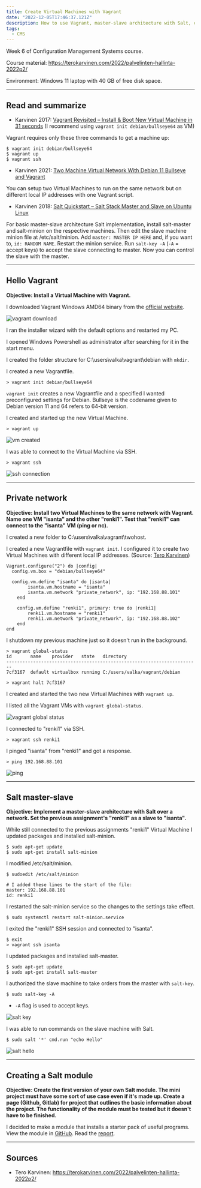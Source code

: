 ```yaml
---
title: Create Virtual Machines with Vagrant
date: "2022-12-05T17:46:37.121Z"
description: How to use Vagrant, master-slave architecture with Salt, creating my own Salt module.
tags:
  - CMS
---
```


Week 6 of Configuration Management Systems course.

Course material: https://terokarvinen.com/2022/palvelinten-hallinta-2022p2/

Environment: Windows 11 laptop with 40 GB of free disk space.

---

## Read and summarize

- Karvinen 2017: [Vagrant Revisited – Install & Boot New Virtual Machine in 31 seconds](https://terokarvinen.com/2017/04/11/vagrant-revisited-install-boot-new-virtual-machine-in-31-seconds/) (I recommend using `vagrant init debian/bullseye64` as VM)

Vagrant requires only these three commands to get a machine up:

    $ vagrant init debian/bullseye64
    $ vagrant up
    $ vagrant ssh

- Karvinen 2021: [Two Machine Virtual Network With Debian 11 Bullseye and Vagrant](https://terokarvinen.com/2021/two-machine-virtual-network-with-debian-11-bullseye-and-vagrant/)

You can setup two Virtual Machines to run on the same network but on different local IP addresses with one Vagrant script.

- Karvinen 2018: [Salt Quickstart – Salt Stack Master and Slave on Ubuntu Linux](https://terokarvinen.com/2018/salt-quickstart-salt-stack-master-and-slave-on-ubuntu-linux/)

For basic master-slave architecture Salt implementation, install salt-master and salt-minion on the respective machines. Then edit the slave machine minion file at /etc/salt/minion. Add `master: MASTER IP HERE` and, if you want to, `id: RANDOM NAME`. Restart the minion service. Run `salt-key -A` (`-A` = accept keys) to accept the slave connecting to master. Now you can control the slave with the master.

---

## Hello Vagrant

**Objective: Install a Virtual Machine with Vagrant.**

I downloaded Vagrant Windows AMD64 binary from the [official website](https://developer.hashicorp.com/vagrant/downloads).

![vagrant download](vagrant-binary.png)

I ran the installer wizard with the default options and restarted my PC.

I opened Windows Powershell as administrator after searching for it in the start menu.

I created the folder structure for C:\users\valka\vagrant\debian with `mkdir`.

I created a new Vagrantfile.

    > vagrant init debian/bullseye64

`vagrant init` creates a new Vagrantfile and a specified I wanted preconfigured settings for Debian. Bullseye is the codename given to Debian version 11 and 64 refers to 64-bit version.

I created and started up the new Virtual Machine.

    > vagrant up

![vm created](vagrant-created.png)

I was able to connect to the Virtual Machine via SSH.

    > vagrant ssh

![ssh connection](vagrant-connect.png)

---

## Private network

**Objective: Install two Virtual Machines to the same network with Vagrant. Name one VM "isanta" and the other "renki1". Test that "renki1" can connect to the "isanta" VM (ping or nc).**

I created a new folder to C:\users\valka\vagrant\twohost.

I created a new Vagrantfile with `vagrant init`. I configured it to create two Virtual Machines with different local IP addresses. (Source: [Tero Karvinen](https://terokarvinen.com/2021/two-machine-virtual-network-with-debian-11-bullseye-and-vagrant/))

```
Vagrant.configure("2") do |config|
  config.vm.box = "debian/bullseye64"

  config.vm.define "isanta" do |isanta|
		isanta.vm.hostname = "isanta"
		isanta.vm.network "private_network", ip: "192.168.88.101"
	end

	config.vm.define "renki1", primary: true do |renki1|
		renki1.vm.hostname = "renki1"
		renki1.vm.network "private_network", ip: "192.168.88.102"
	end
end
```

I shutdown my previous machine just so it doesn't run in the background.

    > vagrant global-status
    id       name    provider   state   directory
    ------------------------------------------------------------------------
    7cf3167  default virtualbox running C:/users/valka/vagrant/debian

    > vagrant halt 7cf3167

I created and started the two new Virtual Machines with `vagrant up`.

I listed all the Vagrant VMs with `vagrant global-status`.

![vagrant global status](vagrant-global-status.png)

I connected to "renki1" via SSH.

    > vagrant ssh renki1

I pinged "isanta" from "renki1" and got a response.

    > ping 192.168.88.101

![ping](vagrant-ping.png)

---

## Salt master-slave

**Objective: Implement a master-slave architecture with Salt over a network. Set the previous assignment's "renki1" as a slave to "isanta".**

While still connected to the previous assignments "renki1" Virtual Machine I updated packages and installed salt-minion.

    $ sudo apt-get update
    $ sudo apt-get install salt-minion

I modified /etc/salt/minion.

    $ sudoedit /etc/salt/minion

    # I added these lines to the start of the file:
    master: 192.168.88.101
    id: renki1

I restarted the salt-minion service so the changes to the settings take effect.

    $ sudo systemctl restart salt-minion.service

I exited the "renki1" SSH session and connected to "isanta".

    $ exit
    > vagrant ssh isanta

I updated packages and installed salt-master.

    $ sudo apt-get update
    $ sudo apt-get install salt-master

I authorized the slave machine to take orders from the master with `salt-key`.

    $ sudo salt-key -A

- `-A` flag is used to accept keys.

![salt key](vagrant-salt-key.png)

I was able to run commands on the slave machine with Salt.

    $ sudo salt '*' cmd.run "echo Hello"

![salt hello](salt-hello.png)

---

## Creating a Salt module

**Objective: Create the first version of your own Salt module. The mini project must have some sort of use case even if it's made up. Create a page (Github, Gitlab) for project that outlines the basic information about the project. The functionality of the module must be tested but it doesn't have to be finished.**

I decided to make a module that installs a starter pack of useful programs. View the module in [GitHub](https://github.com/tuomasvalkamo/starter-module). Read the [report](https://tuomasvalkamo.com/how-to-create-your-own-salt-module/).

---

## Sources

- Tero Karvinen: https://terokarvinen.com/2022/palvelinten-hallinta-2022p2/
